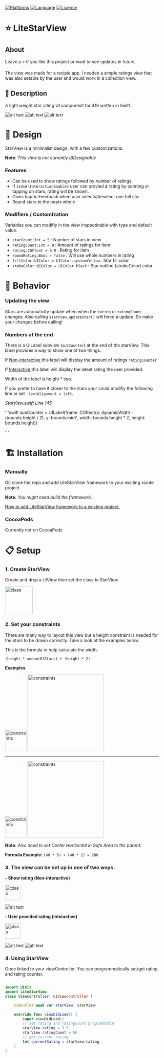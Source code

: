 [![Platforms](https://img.shields.io/badge/platform-iOS-yellow.svg)]()
[![Language](https://img.shields.io/badge/language-Swift_5.0-orange.svg)]()
[![License](https://img.shields.io/badge/license-MIT-blue.svg)]()

# ⭐️ LiteStarView

## About 

Leave a ⭐ if you like this project or want to see updates in future.

The view was made for a recipie app. I needed a simple ratings view that was also setable by the user and would work in a collection view.

## 📑 Description

A light weight star rating UI component for iOS written in Swift. 

![alt text](ReadmePic/starShot.png "User Interaction Enabled")
![alt text](ReadmePic/starFloat.gif "Float")
![alt text](ReadmePic/starInt.gif "Int")

# 📐 Design

StarView is a minimalist design, with a few customizations. 

**Note**: *This view is not currently IBDesignable*

### Features 

- Can be used to show ratings followed by number of ratings.
- If `isUserInteractionEnabled` user can provied a rating by panning or tapping on stars, rating will be shown.
- Gives haptic Feedback when user selects/deselect one full star
- Round stars to the nears whole 

### Modifiers / Customization

Variables you can modifiy in the view inspectinable with type and default value. 
                   
- `starCount:Int = 5`                                                 : Number of stars in view  
- `ratingCount:Int = 0`                                             : Amount of ratings for item
- `rating:CGFloat = 0.0`                                           : Rating for item
- `roundRating:Bool = false`                                   : Will use whole numbers in rating
- `fillColor:UIColor = UIColor.systemYellow`  : Star fill color
- `stokeColor` :`UIColor = UIColor.black`             : Star outline (strokeColor) color 


# 🎲 Behavior

### Updating the view

Stars are automaticity update when when the `rating` or `ratingCount` changes. 
Also calling `starView.updateStar()` will force a update. So make your changes before calling!


### Numbers at the end 

There is a UILabel subview (`subCounter`) at the end of the starView. This label provides a way to show one of two things. 

If [Non-interactive ](https://github.com/MitchTODO/LiteStarView#3-the-view-can-be-set-up-in-one-of-two-ways " Link to setup #3") this label will display the amount of ratings  `ratingCounter` 

If [Interactive ](https://github.com/MitchTODO/LiteStarView#3-the-view-can-be-set-up-in-one-of-two-ways " Link to setup #3")  this label will display the latest rating the user provided.

Width of the label is height * two.

If you prefer to have it closer to the stars your could modifiy the following line or set `.textAlignment = left`.

*StarView.swift  Line 145*

'''swift
subCounter = UILabel(frame: CGRect(x: dynamicWidth - (bounds.height / 2), y: bounds.minY, width: bounds.height * 2, height: bounds.height))

'''


# 🏗 Installation 

### Manually 

Git clone the repo and add LiteStarView framework to your exsiting xcode project. 

**Note:** *You might need build the framework.*

[How to add LiteStarView framework to a existing project. ](https://youtu.be/xE_Q32SOAfo "Video demo of add framework ")

### CocoaPods

Currently not on CocoaPods 

# 📋 Setup

### 1. Create StarView

Create and drop a UIView then set the class to StarView.

<img src="ReadmePic/setClass.png" height="90" alt="class"/>

### 2. Set your constraints

There are many way to layout this view but a height constraint is needed for the stars to be drawn correctly. Take a look at the examples below

 This is the formula to help calculate the width.
 
`(height * amountOfStars) + (height * 2)`

 **Examples**
 
 <img src="ReadmePic/alignLeft.png" height="70" alt="constraints"/>
 
<img src="ReadmePic/constraints.png" height="250" alt="constraints"/>


---

<img src="ReadmePic/starDemoCenter.png" height="70" alt="constraints"/>

<img src="ReadmePic/alignCenter.png" height="250" alt="constraints"/>

**Note:** *Also need to set Center Horizontal in Safe Area to the parent.*

**Formula Example:**  `(40 * 5) + (40 * 2) = 280`


### 3. The view can be set up in one of two ways.

**- Show rating (Non-interactive)**

<img src="ReadmePic/userDisabled.png" height="50" alt="class"/>

![alt text](ReadmePic/starShot.png "User Interaction Enabled")

**- User provided rating (interactive)**

<img src="ReadmePic/userEnabled.png" height="50" alt="class"/>

![alt text](ReadmePic/starFloat.gif "Float")
![alt text](ReadmePic/starInt.gif "Int")

### 4. Using StarView

Once linked to your viewController. You can programmatically set/get rating and rating counter. 


```swift

import UIKit
import LiteStarView
class ViewController: UIViewController {

    @IBOutlet weak var starView: StarView!
    
    override func viewDidLoad() {
        super.viewDidLoad()
        // set rating and ratingCount programmable
        starView.rating = 3.5
        starView.ratingCount = 50
        // get current rating
        let currentRating = starView.rating
    }
}

```



